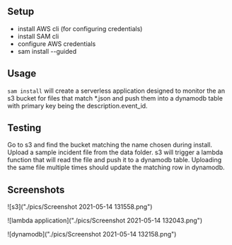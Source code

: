 ## Setup

- install AWS cli (for configuring credentials)
- install SAM cli
- configure AWS credentials
- sam install --guided

## Usage

`sam install` will create a serverless application designed to monitor the an s3 bucket for files that match \*.json and push them into a dynamodb table with primary key being the description.event_id.

## Testing

Go to s3 and find the bucket matching the name chosen during install. Upload a sample incident file from the data folder. s3 will trigger a lambda function that will read the file and push it to a dynamodb table. Uploading the same file multiple times should update the matching row in dynamodb.

## Screenshots

![s3]("./pics/Screenshot 2021-05-14 131558.png")

![lambda application]("./pics/Screenshot 2021-05-14 132043.png")

![dynamodb]("./pics/Screenshot 2021-05-14 132158.png")
